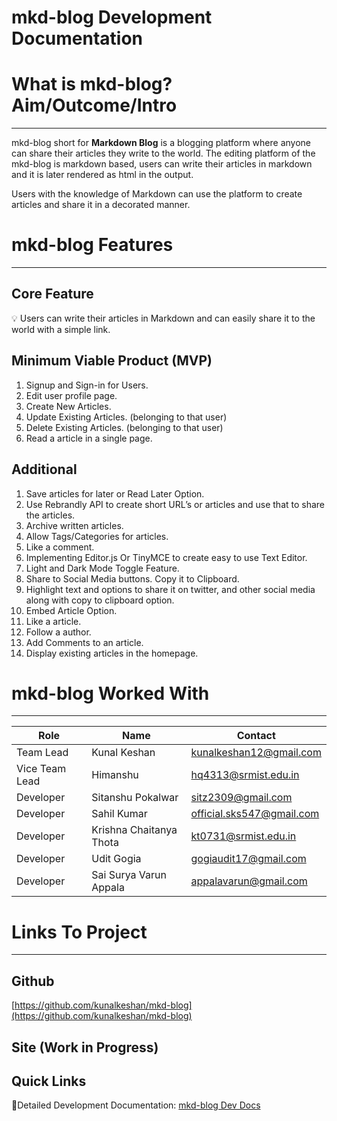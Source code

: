 # mkd-blog Development Documentation

# What is mkd-blog? Aim/Outcome/Intro

---

mkd-blog short for **Markdown Blog** is a blogging platform where anyone can share their articles they write to the world. The editing platform of the mkd-blog is markdown based, users can write their articles in markdown and it is later rendered as html in the output.

Users with the knowledge of Markdown can use the platform to create articles and share it in a decorated manner.

# mkd-blog Features

---

## Core Feature

<aside>
💡 Users can write their articles in Markdown and can easily share it to the world with a simple link.
</aside>

## Minimum Viable Product (MVP)

1. Signup and Sign-in for Users.
2. Edit user profile page.
3. Create New Articles.
4. Update Existing Articles. (belonging to that user)
5. Delete Existing Articles. (belonging to that user)
6. Read a article in a single page.

## Additional

1. Save articles for later or Read Later Option.
2. Use Rebrandly API to create short URL’s or articles and use that to share the articles.  
3. Archive written articles.
4. Allow Tags/Categories for articles.
5. Like a comment.
6. Implementing Editor.js Or TinyMCE to create easy to use Text Editor.
7. Light and Dark Mode Toggle Feature.
8. Share to Social Media buttons. Copy it to Clipboard.
9. Highlight text and options to share it on twitter, and other social media along with copy to clipboard option.
10. Embed Article Option.
11. Like a article.
12. Follow a author.
13. Add Comments to an article.
14. Display existing articles in the homepage.

# mkd-blog Worked With

---

| Role | Name | Contact |
| --- | --- | --- |
| Team Lead | Kunal Keshan | kunalkeshan12@gmail.com |
| Vice Team Lead | Himanshu | hq4313@srmist.edu.in |
| Developer | Sitanshu Pokalwar | sitz2309@gmail.com |
| Developer | Sahil Kumar | official.sks547@gmail.com |
| Developer | Krishna Chaitanya Thota | kt0731@srmist.edu.in |
| Developer | Udit Gogia | gogiaudit17@gmail.com |
| Developer | Sai Surya Varun Appala | appalavarun@gmail.com |

# Links To Project

---

## Github

[https://github.com/kunalkeshan/mkd-blog](https://github.com/kunalkeshan/mkd-blog)

## Site (Work in Progress)

## Quick Links

📨Detailed Development Documentation: [mkd-blog Dev Docs](https://bit.ly/mkdBlogDevDocs)
